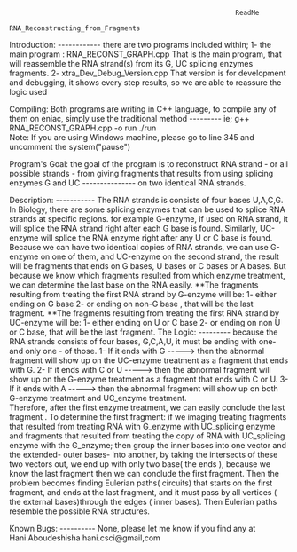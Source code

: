                                                              ReadMe 
                                                     RNA_Reconstructing_from_Fragments


Introduction:
------------ there are two programs included within;
             1- the main program : RNA_RECONST_GRAPH.cpp     That is the main program, that will reassemble the RNA strand(s) from its G, UC splicing enzymes fragments.
             2- xtra_Dev_Debug_Version.cpp                   That version is for development and debugging, it shows every step results, so we are able to reassure the logic used 
			                                                 

Compiling: Both programs are writing in C++ language, to compile any of them on eniac, simply use the traditional method 
---------        ie;  g++ RNA_RECONST_GRAPH.cpp -o run
                ./run		   
		   Note: If you are using Windows machine, please go to line 345 and uncomment the system("pause")		
				
Program's Goal: the goal of the program is to reconstruct RNA strand - or all possible strands - from  giving fragments that results from using splicing enzymes G and UC 
--------------- on two identical RNA strands. 
			 
			 
Description:
----------- The RNA strands is consists of four bases U,A,C,G. In Biology, there are some splicing enzymes that can be used to splice RNA strands at specific regions.
            for example G-enzyme, if used on RNA strand, it will splice the RNA strand right after each G base is found. Similarly, UC-enzyme will splice the RNA enzyme 
			right after any U or C base  is found. Because we can have two identical copies of RNA strands, we can use G-enzyme on one of them, and UC-enzyme on the 
			second strand, the result will be fragments that  ends on G bases, U bases or C bases or A bases. But because we know which fragments resulted from which 
			enzyme treatment, we can determine the last base on the RNA easily.
            **The fragments resulting from treating the first RNA strand by G-enzyme will be:
             1- either ending on G base
             2- or ending on non-G base , that will be the last fragment.
            **The fragments resulting from treating the first RNA strand by UC-enzyme will be:
             1- either ending on U or C base 
             2- or ending on non U or C base, that will be the last fragment.
The Logic:
---------  because the RNA strands consists of four bases, G,C,A,U, it must be ending with one- and only one - of those.
           1- If it ends with G      -----> then the abnormal fragment will show up on the UC-enzyme treatment as a fragment that ends with G.
           2- If it ends with C or U ----->	then the abnormal fragment will show up on the G-enzyme treatment as a fragment that ends with C or U.
           3- If it ends with A      -----> then the abnormal fragment will show up on both G-enzyme treatment and UC_enzyme treatment.	   
		   Therefore, after the first enzyme treatment, we can easily conclude the last fragment .
		   To determine the first fragment: if we imaging treating fragments that resulted from treating RNA with G_enzyme with UC_splicing enzyme and fragments 
		   that resulted from  treating the copy of RNA with UC_splicing enzyme with the G_enzyme; then group the inner bases into one vector and the extended- outer
		   bases- into another, by taking the intersects of these two vectors out, we end up with only two base( the ends ), because we know the last fragment
		  then we can conclude the first fragment.
		   Then the problem becomes finding Eulerian paths( circuits) that starts on the first fragment, and ends at the last fragment, and it must pass by all vertices 
		   ( the external bases)through the edges ( inner bases).	Then Eulerian paths resemble the possible RNA structures.	
		  
Known Bugs:
---------- None, please let me know if you find any at      
           Hani Aboudeshisha               hani.csci@gmail,com

		  
		  
		  
